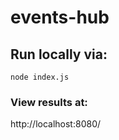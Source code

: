 # events-hub

## Run locally via:

```
node index.js
```

### View results at:

http://localhost:8080/
